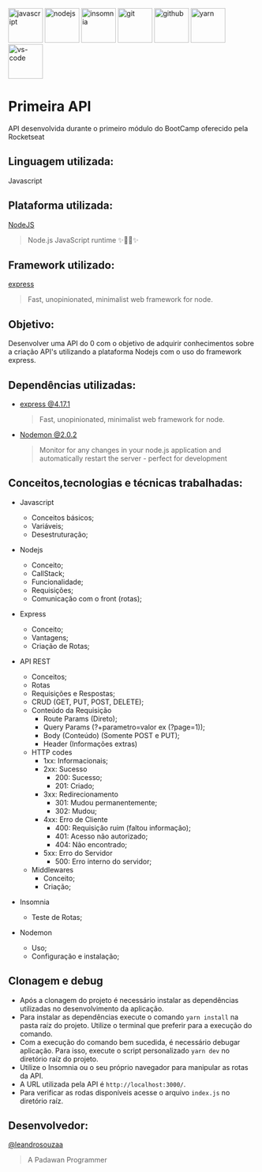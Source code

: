 <div>
  <a target="_blank" maring-right="10">
    <img height="70" src="https://i.postimg.cc/Hczvc0Tn/javascript.png" alt="javascript"/>
  </a>
  <a target="_blank">
    <img height="70" src="https://i.postimg.cc/PrrMbYVN/nodejs.png" alt="nodejs"/>
  </a>
  <a target='_blank'>
    <img  height="70" src='https://i.postimg.cc/T1MqQ19C/insomnia.png'alt='insomnia'/>
  </a>
  <a target="_blank">
    <img height="70" src="https://i.postimg.cc/6yr2dMDM/git.png" alt="git"/>
  </a> 
  <a target="_blank">
    <img  height="70" src="https://i.postimg.cc/Yv8vPh2g/github.png" alt="github"/>
  </a>
  <a target="_blank">
    <img  height="70" src="https://i.postimg.cc/k2j5czwv/yarn.png" alt="yarn"/>
  </a> 
  <a target="_blank">
    <img height="70" src="https://i.postimg.cc/qtRNH4gF/vs-code.png" alt="vs-code"/>
  </a> 
 
</div>

# Primeira API
API desenvolvida durante o primeiro módulo do BootCamp oferecido pela Rocketseat

## Linguagem utilizada: 
   Javascript
   
## Plataforma utilizada:
  [NodeJS](https://github.com/nodejs/node)
  >Node.js JavaScript runtime ✨🐢🚀✨

## Framework utilizado:
  [express](https://github.com/expressjs/express)
  >Fast, unopinionated, minimalist web framework for node.

## Objetivo:
  Desenvolver uma API do 0 com o objetivo de adquirir conhecimentos sobre a criação API's utilizando a plataforma Nodejs com o uso do framework express.
  
## Dependências utilizadas:
  * [express @4.17.1](https://github.com/expressjs/express)
    >Fast, unopinionated, minimalist web framework for node.
  * [Nodemon @2.0.2](https://github.com/remy/nodemon)
    >Monitor for any changes in your node.js application and automatically restart the server - perfect for development 
    
## Conceitos,tecnologias e técnicas trabalhadas:
  * Javascript
    - Conceitos básicos;
    - Variáveis;
    - Desestruturação;
  
  * Nodejs
    - Conceito;
    - CallStack;
    - Funcionalidade;
    - Requisições;
    - Comunicação com o front (rotas);

  * Express
    - Conceito;
    - Vantagens;
    - Criação de Rotas;

  * API REST
    - Conceitos;
    - Rotas
    - Requisições e Respostas;
    - CRUD (GET, PUT, POST, DELETE);
    - Conteúdo da Requisição
      - Route Params (Direto);
      - Query Params (?+parametro=valor ex (?page=1));
      - Body (Conteúdo) (Somente POST e PUT);
      - Header (Informações extras)
    - HTTP codes
      * 1xx: Informacionais;
      * 2xx: Sucesso
        - 200: Sucesso;
        - 201: Criado;
      * 3xx: Redirecionamento
        - 301: Mudou permanentemente;
        - 302: Mudou;
      * 4xx: Erro de Cliente
        - 400: Requisição ruim (faltou informação);
        - 401: Acesso não autorizado;
        - 404: Não encontrado;
      - 5xx: Erro do Servidor
        - 500: Erro interno do servidor;
    - Middlewares
      - Conceito;
      - Criação;

  * Insomnia
    - Teste de Rotas;
  * Nodemon
    - Uso;
    - Configuração e instalação;

## Clonagem e debug
 - Após a clonagem do projeto é necessário instalar as dependências utilizadas no desenvolvimento da aplicação.
 - Para instalar as dependências execute o comando ```yarn install``` na pasta raíz do projeto. Utilize o terminal que preferir para a execução do comando.
 - Com a execução do comando bem sucedida, é necessário debugar aplicação. Para isso, execute o script personalizado ```yarn dev``` no diretório raíz do projeto.
 - Utilize o Insomnia ou o seu próprio navegador para manipular as rotas da API.
 - A URL utilizada pela API é ```http://localhost:3000/```. 
 - Para verificar as rodas disponíveis acesse o arquivo ```index.js``` no diretório raíz.
 
## Desenvolvedor:
  [@leandrosouzaa](https://github.com/leandrosouzaa)
  >A Padawan Programmer
 
